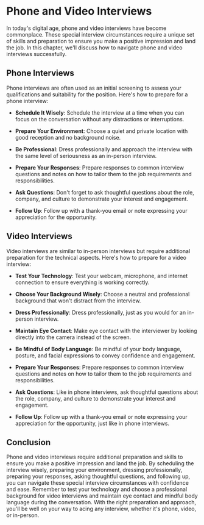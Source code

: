 Phone and Video Interviews
=================================================================================

In today's digital age, phone and video interviews have become commonplace. These special interview circumstances require a unique set of skills and preparation to ensure you make a positive impression and land the job. In this chapter, we'll discuss how to navigate phone and video interviews successfully.

Phone Interviews
----------------

Phone interviews are often used as an initial screening to assess your qualifications and suitability for the position. Here's how to prepare for a phone interview:

* **Schedule It Wisely**: Schedule the interview at a time when you can focus on the conversation without any distractions or interruptions.

* **Prepare Your Environment**: Choose a quiet and private location with good reception and no background noise.

* **Be Professional**: Dress professionally and approach the interview with the same level of seriousness as an in-person interview.

* **Prepare Your Responses**: Prepare responses to common interview questions and notes on how to tailor them to the job requirements and responsibilities.

* **Ask Questions**: Don't forget to ask thoughtful questions about the role, company, and culture to demonstrate your interest and engagement.

* **Follow Up**: Follow up with a thank-you email or note expressing your appreciation for the opportunity.

Video Interviews
----------------

Video interviews are similar to in-person interviews but require additional preparation for the technical aspects. Here's how to prepare for a video interview:

* **Test Your Technology**: Test your webcam, microphone, and internet connection to ensure everything is working correctly.

* **Choose Your Background Wisely**: Choose a neutral and professional background that won't distract from the interview.

* **Dress Professionally**: Dress professionally, just as you would for an in-person interview.

* **Maintain Eye Contact**: Make eye contact with the interviewer by looking directly into the camera instead of the screen.

* **Be Mindful of Body Language**: Be mindful of your body language, posture, and facial expressions to convey confidence and engagement.

* **Prepare Your Responses**: Prepare responses to common interview questions and notes on how to tailor them to the job requirements and responsibilities.

* **Ask Questions**: Like in phone interviews, ask thoughtful questions about the role, company, and culture to demonstrate your interest and engagement.

* **Follow Up**: Follow up with a thank-you email or note expressing your appreciation for the opportunity, just like in phone interviews.

Conclusion
----------

Phone and video interviews require additional preparation and skills to ensure you make a positive impression and land the job. By scheduling the interview wisely, preparing your environment, dressing professionally, preparing your responses, asking thoughtful questions, and following up, you can navigate these special interview circumstances with confidence and ease. Remember to test your technology and choose a professional background for video interviews and maintain eye contact and mindful body language during the conversation. With the right preparation and approach, you'll be well on your way to acing any interview, whether it's phone, video, or in-person.
